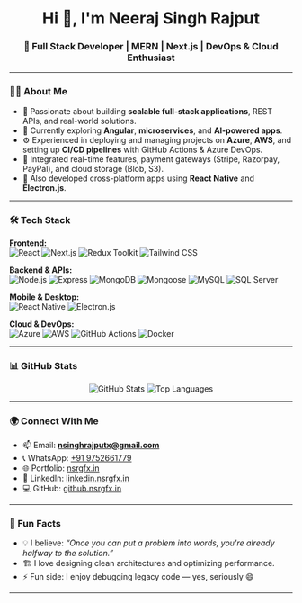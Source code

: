 <h1 align="center">Hi 👋, I'm Neeraj Singh Rajput</h1>
<h3 align="center">🚀 Full Stack Developer | MERN | Next.js | DevOps & Cloud Enthusiast</h3>

---

### 👨‍💻 About Me

- 🧠 Passionate about building **scalable full-stack applications**, REST APIs, and real-world solutions.
- 🔭 Currently exploring **Angular**, **microservices**, and **AI-powered apps**.
- ⚙️ Experienced in deploying and managing projects on **Azure**, **AWS**, and setting up **CI/CD pipelines** with GitHub Actions & Azure DevOps.
- 🔌 Integrated real-time features, payment gateways (Stripe, Razorpay, PayPal), and cloud storage (Blob, S3).
- 📱 Also developed cross-platform apps using **React Native** and **Electron.js**.

---

### 🛠️ Tech Stack

**Frontend:**  
![React](https://img.shields.io/badge/-React-61DAFB?style=flat-square&logo=react) ![Next.js](https://img.shields.io/badge/-Next.js-black?style=flat-square&logo=next.js) ![Redux Toolkit](https://img.shields.io/badge/-Redux-764ABC?style=flat-square&logo=redux) ![Tailwind CSS](https://img.shields.io/badge/-TailwindCSS-38B2AC?style=flat-square&logo=tailwind-css)

**Backend & APIs:**  
![Node.js](https://img.shields.io/badge/-Node.js-339933?style=flat-square&logo=node.js) ![Express](https://img.shields.io/badge/-Express.js-000000?style=flat-square&logo=express) ![MongoDB](https://img.shields.io/badge/-MongoDB-4EA94B?style=flat-square&logo=mongodb) ![Mongoose](https://img.shields.io/badge/-Mongoose-800000?style=flat-square) ![MySQL](https://img.shields.io/badge/-MySQL-4479A1?style=flat-square&logo=mysql) ![SQL Server](https://img.shields.io/badge/-SQL%20Server-CC2927?style=flat-square&logo=microsoft-sql-server)

**Mobile & Desktop:**  
![React Native](https://img.shields.io/badge/-React%20Native-20232A?style=flat-square&logo=react&logoColor=61DAFB) ![Electron.js](https://img.shields.io/badge/-Electron-2C2E3B?style=flat-square&logo=electron&logoColor=9FEAF9)

**Cloud & DevOps:**  
![Azure](https://img.shields.io/badge/-Azure-0078D4?style=flat-square&logo=microsoft-azure) ![AWS](https://img.shields.io/badge/-AWS-FF9900?style=flat-square&logo=amazon-aws) ![GitHub Actions](https://img.shields.io/badge/-GitHub%20Actions-2088FF?style=flat-square&logo=github-actions) ![Docker](https://img.shields.io/badge/-Docker-2496ED?style=flat-square&logo=docker)


---

### 📊 GitHub Stats

<p align="center">
  <img src="https://github-readme-stats.vercel.app/api?username=NSINGHRAJPUT&show_icons=true&theme=tokyonight" alt="GitHub Stats" />
<!--   <img src="https://streak-stats.demolab.com?user=NSINGHRAJPUT&theme=tokyonight" alt="GitHub Streak" /> -->
  <img src="https://github-readme-stats.vercel.app/api/top-langs/?username=NSINGHRAJPUT&layout=compact&theme=tokyonight" alt="Top Languages" />
</p>

---

### 🌍 Connect With Me

- 📫 Email: **nsinghrajputx@gmail.com**
- 📞 WhatsApp: [+91 9752661779](https://wa.me/919752661779)
- 🌐 Portfolio: [nsrgfx.in](https://www.nsrgfx.in)
- 🔗 LinkedIn: [linkedin.nsrgfx.in](https://linkedin.nsrgfx.in)
- 💻 GitHub: [github.nsrgfx.in](https://github.nsrgfx.in)

---

### 🧠 Fun Facts

- 💡 I believe: *“Once you can put a problem into words, you're already halfway to the solution.”*
- 🏗️ I love designing clean architectures and optimizing performance.
- ⚡ Fun side: I enjoy debugging legacy code — yes, seriously 😄

---


